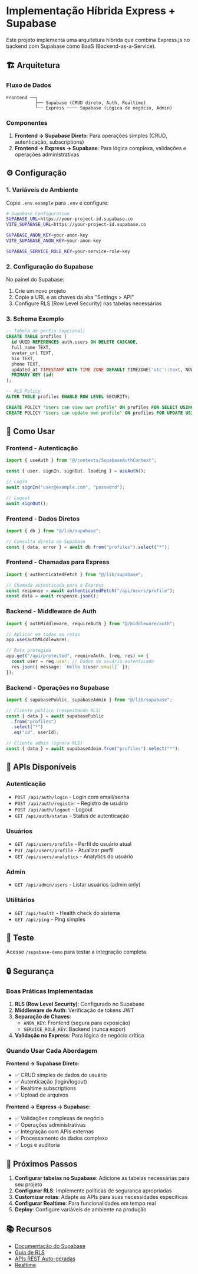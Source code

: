 # Implementação Híbrida Express + Supabase

Este projeto implementa uma arquitetura híbrida que combina Express.js no backend com Supabase como BaaS (Backend-as-a-Service).

## 🏗️ Arquitetura

### Fluxo de Dados

```
Frontend ──┐
           ├── Supabase (CRUD direto, Auth, Realtime)
           └── Express ──── Supabase (Lógica de negócio, Admin)
```

### Componentes

1. **Frontend → Supabase Direto**: Para operações simples (CRUD, autenticação, subscriptions)
2. **Frontend → Express → Supabase**: Para lógica complexa, validações e operações administrativas

## ⚙️ Configuração

### 1. Variáveis de Ambiente

Copie `.env.example` para `.env` e configure:

```bash
# Supabase Configuration
SUPABASE_URL=https://your-project-id.supabase.co
VITE_SUPABASE_URL=https://your-project-id.supabase.co

SUPABASE_ANON_KEY=your-anon-key
VITE_SUPABASE_ANON_KEY=your-anon-key

SUPABASE_SERVICE_ROLE_KEY=your-service-role-key
```

### 2. Configuração do Supabase

No painel do Supabase:

1. Crie um novo projeto
2. Copie a URL e as chaves da aba "Settings > API"
3. Configure RLS (Row Level Security) nas tabelas necessárias

### 3. Schema Exemplo

```sql
-- Tabela de perfis (opcional)
CREATE TABLE profiles (
  id UUID REFERENCES auth.users ON DELETE CASCADE,
  full_name TEXT,
  avatar_url TEXT,
  bio TEXT,
  phone TEXT,
  updated_at TIMESTAMP WITH TIME ZONE DEFAULT TIMEZONE('utc'::text, NOW()) NOT NULL,
  PRIMARY KEY (id)
);

-- RLS Policy
ALTER TABLE profiles ENABLE ROW LEVEL SECURITY;

CREATE POLICY "Users can view own profile" ON profiles FOR SELECT USING (auth.uid() = id);
CREATE POLICY "Users can update own profile" ON profiles FOR UPDATE USING (auth.uid() = id);
```

## 🚀 Como Usar

### Frontend - Autenticação

```typescript
import { useAuth } from "@/contexts/SupabaseAuthContext";

const { user, signIn, signOut, loading } = useAuth();

// Login
await signIn("user@example.com", "password");

// Logout
await signOut();
```

### Frontend - Dados Diretos

```typescript
import { db } from "@/lib/supabase";

// Consulta direta ao Supabase
const { data, error } = await db.from("profiles").select("*");
```

### Frontend - Chamadas para Express

```typescript
import { authenticatedFetch } from "@/lib/supabase";

// Chamada autenticada para o Express
const response = await authenticatedFetch("/api/users/profile");
const data = await response.json();
```

### Backend - Middleware de Auth

```typescript
import { authMiddleware, requireAuth } from "@/middleware/auth";

// Aplicar em todas as rotas
app.use(authMiddleware);

// Rota protegida
app.get("/api/protected", requireAuth, (req, res) => {
  const user = req.user; // Dados do usuário autenticado
  res.json({ message: `Hello ${user.email}` });
});
```

### Backend - Operações no Supabase

```typescript
import { supabasePublic, supabaseAdmin } from "@/lib/supabase";

// Cliente público (respeitando RLS)
const { data } = await supabasePublic
  .from("profiles")
  .select("*")
  .eq("id", userId);

// Cliente admin (ignora RLS)
const { data } = await supabaseAdmin.from("profiles").select("*");
```

## 🔧 APIs Disponíveis

### Autenticação

- `POST /api/auth/login` - Login com email/senha
- `POST /api/auth/register` - Registro de usuário
- `POST /api/auth/logout` - Logout
- `GET /api/auth/status` - Status de autenticação

### Usuários

- `GET /api/users/profile` - Perfil do usuário atual
- `PUT /api/users/profile` - Atualizar perfil
- `GET /api/users/analytics` - Analytics do usuário

### Admin

- `GET /api/admin/users` - Listar usuários (admin only)

### Utilitários

- `GET /api/health` - Health check do sistema
- `GET /api/ping` - Ping simples

## 🧪 Teste

Acesse `/supabase-demo` para testar a integração completa.

## 🔒 Segurança

### Boas Práticas Implementadas

1. **RLS (Row Level Security)**: Configurado no Supabase
2. **Middleware de Auth**: Verificação de tokens JWT
3. **Separação de Chaves**:
   - `ANON_KEY`: Frontend (segura para exposição)
   - `SERVICE_ROLE_KEY`: Backend (nunca expor)
4. **Validação no Express**: Para lógica de negócio crítica

### Quando Usar Cada Abordagem

**Frontend → Supabase Direto:**

- ✅ CRUD simples de dados do usuário
- ✅ Autenticação (login/logout)
- ✅ Realtime subscriptions
- ✅ Upload de arquivos

**Frontend → Express → Supabase:**

- ✅ Validações complexas de negócio
- ✅ Operações administrativas
- ✅ Integração com APIs externas
- ✅ Processamento de dados complexo
- ✅ Logs e auditoria

## 🚧 Próximos Passos

1. **Configurar tabelas no Supabase**: Adicione as tabelas necessárias para seu projeto
2. **Configurar RLS**: Implemente políticas de segurança apropriadas
3. **Customizar rotas**: Adapte as APIs para suas necessidades específicas
4. **Configurar Realtime**: Para funcionalidades em tempo real
5. **Deploy**: Configure variáveis de ambiente na produção

## 📚 Recursos

- [Documentação do Supabase](https://supabase.com/docs)
- [Guia de RLS](https://supabase.com/docs/guides/auth/row-level-security)
- [APIs REST Auto-geradas](https://supabase.com/docs/guides/api)
- [Realtime](https://supabase.com/docs/guides/realtime)
